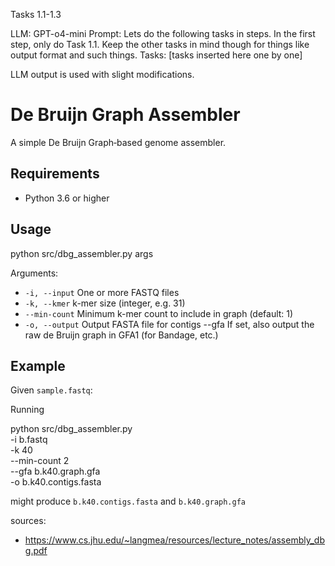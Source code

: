 
Tasks 1.1-1.3

LLM: GPT-o4-mini
Prompt: Lets do the following tasks in steps. In the first step, only do Task 1.1. Keep the other tasks in mind though for things like output format and such things.
Tasks: [tasks inserted here one by one]

LLM output is used with slight modifications.


# De Bruijn Graph Assembler

A simple De Bruijn Graph‐based genome assembler.

## Requirements

- Python 3.6 or higher

## Usage

python src/dbg_assembler.py args

Arguments:
  - `-i, --input`  One or more FASTQ files
  - `-k, --kmer`   k-mer size (integer, e.g. 31)
  - `--min-count`  Minimum k-mer count to include in graph (default: 1)
  - `-o, --output` Output FASTA file for contigs
  --gfa <file>     If set, also output the raw de Bruijn graph in GFA1
                   (for Bandage, etc.)

## Example

Given `sample.fastq`:

Running

python src/dbg_assembler.py \
  -i b.fastq \
  -k 40 \
  --min-count 2 \
  --gfa b.k40.graph.gfa \
  -o b.k40.contigs.fasta

might produce `b.k40.contigs.fasta` and `b.k40.graph.gfa`


sources:
- https://www.cs.jhu.edu/~langmea/resources/lecture_notes/assembly_dbg.pdf
